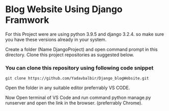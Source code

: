 <h1>Blog Website Using Django Framwork</h1>

For this Project were are using python 3.9.5 and django 3.2.4. so make sure you have these versions already in your system.

Create a folder (Name DjangoProject) and open command prompt in this directory. Clone this project repositories as suggested below.
<h3>You can clone this repository using following code snippet</h3>
<code>git clone https://github.com/Yadavbalbir/Django_blogWebsite.git</code>
<p>Open the folder in any suitable editor preferrably VS CODE. </p>

Now Open terminal of VS Code and run command python manage.py runserver and open the link in the browser. (preferrably Chrome).
